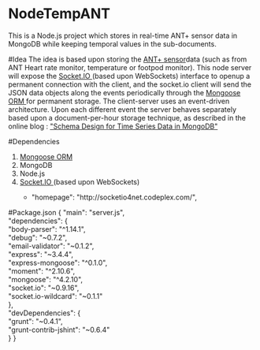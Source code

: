 # NodeTempANT
This is a Node.js project which stores in real-time ANT+ sensor data in MongoDB while keeping temporal values in the sub-documents.

#Idea
The idea is based upon storing the <a href="www.thisisant.com">ANT+ sensor</a>data (such as from ANT Heart rate monitor, temperature or footpod monitor). This node server will expose the <a href="http://socket.io">Socket.IO </a> (based upon WebSockets) interface to openup a permanent connection with the client, and the socket.io client will send the JSON data objects along the events periodically through the <a href="http://mongoosejs.com">Mongoose ORM </a> for permanent storage. The client-server uses an event-driven architecture. Upon each different event the server behaves separately based upon a document-per-hour storage technique, as described in the online blog : <a href="https://www.mongodb.com/blog/post/schema-design-for-time-series-data-in-mongodb">"Schema Design for Time Series Data in MongoDB"</a>


#Dependencies
<ol>
  <li><a href="http://mongoosejs.com">Mongoose ORM </a></li>
  <li>MongoDB</li>
  <li>Node.js</li>
  <li><a href="http://socket.io">Socket.IO </a> (based upon WebSockets)</li>
  <ul><li>"homepage": "http://socketio4net.codeplex.com/",</li></ul>
</ol>


#Package.json
{
  "main": "server.js",<br>
  "dependencies": {<br>
    "body-parser": "^1.14.1",<br>
    "debug": "~0.7.2",<br>
    "email-validator": "~0.1.2",<br>
    "express": "~3.4.4",<br>
    "express-mongoose": "^0.1.0",<br>
    "moment": "^2.10.6",<br>
    "mongoose": "^4.2.10",<br>
    "socket.io": "~0.9.16",<br>
    "socket.io-wildcard": "~0.1.1"<br>
  },<br>
  "devDependencies": {<br>
    "grunt": "~0.4.1",<br>
    "grunt-contrib-jshint": "~0.6.4"<br>
  }
}
